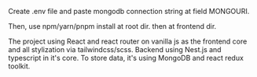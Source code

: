 Create .env file and paste mongodb connection string at field MONGOURI.

Then, use npm/yarn/pnpm install at root dir. then at frontend dir.

The project using React and react router on vanilla js as the frontend core and all stylization via tailwindcss/scss.
Backend using Nest.js and typescript in it's core.
To store data, it's using MongoDB and react redux toolkit.
